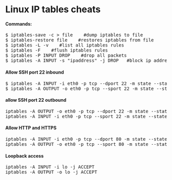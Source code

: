 Linux IP tables cheats
======================

<h4>Commands:</h4>
<pre>
$ iptables-save -c > file    #dump iptables to file
$ iptables-restore file    #restores iptables from file
$ iptables -L -v    #list all iptables rules
$ iptables -F    #flush iptables rules
$ iptables -P INPUT DROP    #drop all packets
$ iptables -A INPUT -s "ipaddress" -j DROP   #block ip address and drop packets
</pre>



<h4>Allow SSH port 22 inbound</h4>
<pre>
$ iptables -A INPUT -i eth0 -p tcp --dport 22 -m state --state NEW,ESTABLISHED -j ACCEPT
$ iptables -A OUTPUT -o eth0 -p tcp --sport 22 -m state --state ESTABLISHED -j ACCEPT
</pre>

<h4>allow SSH port 22 outbound</h4>
<pre>
iptables -A OUTPUT -o eth0 -p tcp --dport 22 -m state --state NEW,ESTABLISHED -j ACCEPT
iptables -A INPUT -i eth0 -p tcp --sport 22 -m state --state ESTABLISHED -j ACCEPT
</pre>

<h4>Allow HTTP and HTTPS</h4>
<pre>
iptables -A INPUT -i eth0 -p tcp --dport 80 -m state --state NEW,ESTABLISHED -j ACCEPT
iptables -A OUTPUT -o eth0 -p tcp --sport 80 -m state --state ESTABLISHED -j ACCEPT
</pre>

<h4>Loopback access</h4>
<pre>
iptables -A INPUT -i lo -j ACCEPT
iptables -A OUTPUT -o lo -j ACCEPT
</pre>
